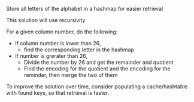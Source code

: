 Store all letters of the alphabet in a hashmap for easier retrieval

This solution will use recursivity

For a given column number, do the following:

- If column number is lower than 26,
    - find the corresponding letter in the hashmap
- If number is grerater than 26,
    - Divide the number by 26 and get the remainder and quotient
    - Find the encoding for the quotient and the encoding for the reminder, then merge the two of them

To improve the solution over time, consider populating a cache/hashtable with found keys, so that retrieval is faster.